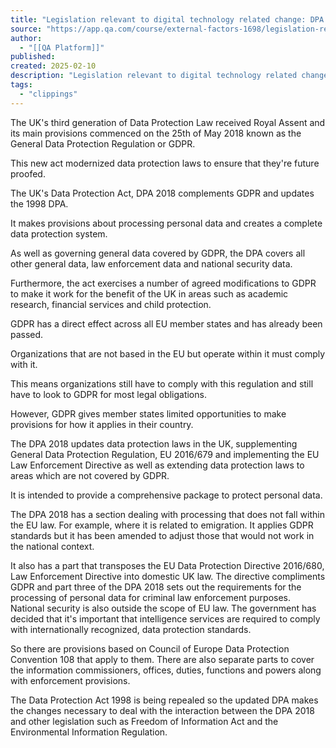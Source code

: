 ```yaml
---
title: "Legislation relevant to digital technology related change: DPA - External factors Lesson | QA Platform"
source: "https://app.qa.com/course/external-factors-1698/legislation-relevant-digital-technology-related-change-dpa/?context_id=13677&context_resource=lp"
author:
  - "[[QA Platform]]"
published:
created: 2025-02-10
description: "Legislation relevant to digital technology related change: DPA - External factors lesson from QA Platform. Start learning today with our digital training solutions."
tags:
  - "clippings"
---
```

The UK's third generation of Data Protection Law received Royal Assent and its main provisions commenced on the 25th of May 2018 known as the General Data Protection Regulation or GDPR.

This new act modernized data protection laws to ensure that they're future proofed.

The UK's Data Protection Act, DPA 2018 complements GDPR and updates the 1998 DPA.

It makes provisions about processing personal data and creates a complete data protection system.

As well as governing general data covered by GDPR, the DPA covers all other general data, law enforcement data and national security data.

Furthermore, the act exercises a number of agreed modifications to GDPR to make it work for the benefit of the UK in areas such as academic research, financial services and child protection.

GDPR has a direct effect across all EU member states and has already been passed.

Organizations that are not based in the EU but operate within it must comply with it.

This means organizations still have to comply with this regulation and still have to look to GDPR for most legal obligations.

However, GDPR gives member states limited opportunities to make provisions for how it applies in their country.

The DPA 2018 updates data protection laws in the UK, supplementing General Data Protection Regulation, EU 2016/679 and implementing the EU Law Enforcement Directive as well as extending data protection laws to areas which are not covered by GDPR.

It is intended to provide a comprehensive package to protect personal data.

The DPA 2018 has a section dealing with processing that does not fall within the EU law. For example, where it is related to emigration. It applies GDPR standards but it has been amended to adjust those that would not work in the national context.

It also has a part that transposes the EU Data Protection Directive 2016/680, Law Enforcement Directive into domestic UK law. The directive compliments GDPR and part three of the DPA 2018 sets out the requirements for the processing of personal data for criminal law enforcement purposes. National security is also outside the scope of EU law. The government has decided that it's important that intelligence services are required to comply with internationally recognized, data protection standards.

So there are provisions based on Council of Europe Data Protection Convention 108 that apply to them. There are also separate parts to cover the information commissioners, offices, duties, functions and powers along with enforcement provisions.

The Data Protection Act 1998 is being repealed so the updated DPA makes the changes necessary to deal with the interaction between the DPA 2018 and other legislation such as Freedom of Information Act and the Environmental Information Regulation.
